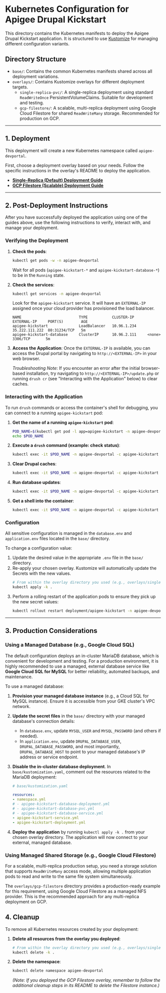 # Kubernetes Configuration for Apigee Drupal Kickstart

This directory contains the Kubernetes manifests to deploy the Apigee Drupal Kickstart application. It is structured to use [Kustomize](https://kustomize.io/) for managing different configuration variants.

## Directory Structure

-   `base/`: Contains the common Kubernetes manifests shared across all deployment variations.
-   `overlays/`: Contains Kustomize overlays for different deployment targets.
    -   `single-replica-pvc/`: A single-replica deployment using standard `ReadWriteOnce` PersistentVolumeClaims. Suitable for development and testing.
    -   `gcp-filestore/`: A scalable, multi-replica deployment using Google Cloud Filestore for shared `ReadWriteMany` storage. Recommended for production on GCP.

---

## 1. Deployment

This deployment will create a new Kubernetes namespace called `apigee-devportal`.

First, choose a deployment overlay based on your needs. Follow the specific instructions in the overlay's README to deploy the application.

-   **[Single-Replica (Default) Deployment Guide](./overlays/single-replica-pvc/README.md)**
-   **[GCP Filestore (Scalable) Deployment Guide](./overlays/gcp-filestore/README.md)**

---

## 2. Post-Deployment Instructions

After you have successfully deployed the application using one of the guides above, use the following instructions to verify, interact with, and manage your deployment.

### Verifying the Deployment

1.  **Check the pods**:
    ```sh
    kubectl get pods -w -n apigee-devportal
    ```
    Wait for all pods (`apigee-kickstart-*` and `apigee-kickstart-database-*`) to be in the `Running` state.

2.  **Check the services**:
    ```sh
    kubectl get services -n apigee-devportal
    ```
    Look for the `apigee-kickstart` service. It will have an `EXTERNAL-IP` assigned once your cloud provider has provisioned the load balancer.

    ```
    NAME                          TYPE           CLUSTER-IP      EXTERNAL-IP     PORT(S)        AGE
    apigee-kickstart              LoadBalancer   10.96.1.234     35.222.111.222  80:31234/TCP   5m
    apigee-kickstart-database     ClusterIP      10.96.2.111     <none>          3306/TCP       5m
    ```

3.  **Access the Application**:
    Once the `EXTERNAL-IP` is available, you can access the Drupal portal by navigating to `http://<EXTERNAL-IP>` in your web browser.

    *Troubleshooting Note*: If you encounter an error after the initial browser-based installation, try navigating to `http://<EXTERNAL-IP>/update.php` or running `drush cr` (see "Interacting with the Application" below) to clear caches.

### Interacting with the Application

To run `drush` commands or access the container's shell for debugging, you can connect to a running `apigee-kickstart` pod:

1.  **Get the name of a running `apigee-kickstart` pod**:
    ```sh
    POD_NAME=$(kubectl get pod -l app=apigee-kickstart -n apigee-devportal -o jsonpath='{.items[0].metadata.name}')
    echo $POD_NAME
    ```

2.  **Execute a `drush` command (example: check status)**:
    ```sh
    kubectl exec -it $POD_NAME -n apigee-devportal -c apigee-kickstart -- drush status
    ```

3.  **Clear Drupal caches**:
    ```sh
    kubectl exec -it $POD_NAME -n apigee-devportal -c apigee-kickstart -- drush cr
    ```

4.  **Run database updates**:
    ```sh
    kubectl exec -it $POD_NAME -n apigee-devportal -c apigee-kickstart -- drush updb -y
    ```

5.  **Get a shell into the container**:
    ```sh
    kubectl exec -it $POD_NAME -n apigee-devportal -c apigee-kickstart -- /bin/sh
    ```

### Configuration

All sensitive configuration is managed in the `database.env` and `application.env` files located in the `base/` directory.

To change a configuration value:

1.  Update the desired value in the appropriate `.env` file in the `base/` directory.
2.  Re-apply your chosen overlay. Kustomize will automatically update the Secrets with the new values.
    ```sh
    # From within the overlay directory you used (e.g., overlays/single-replica-pvc)
    kubectl apply -k .
    ```
3.  Perform a rolling restart of the application pods to ensure they pick up the new secret values:
    ```sh
    kubectl rollout restart deployment/apigee-kickstart -n apigee-devportal
    ```

---

## 3. Production Considerations

### Using a Managed Database (e.g., Google Cloud SQL)

The default configuration deploys an in-cluster MariaDB database, which is convenient for development and testing. For a production environment, it is highly recommended to use a managed, external database service like **Google Cloud SQL for MySQL** for better reliability, automated backups, and maintenance.

To use a managed database:

1.  **Provision your managed database instance** (e.g., a Cloud SQL for MySQL instance). Ensure it is accessible from your GKE cluster's VPC network.

2.  **Update the secret files** in the `base/` directory with your managed database's connection details:
    -   In `database.env`, update `MYSQL_USER` and `MYSQL_PASSWORD` (and others if needed).
    -   In `application.env`, update `DRUPAL_DATABASE_USER`, `DRUPAL_DATABASE_PASSWORD`, and most importantly, `DRUPAL_DATABASE_HOST` to point to your managed database's IP address or service endpoint.

3.  **Disable the in-cluster database deployment**. In `base/kustomization.yaml`, comment out the resources related to the MariaDB deployment:
    ```yaml
    # base/kustomization.yaml

    resources:
    - namespace.yml
    # - apigee-kickstart-database-deployment.yml
    # - apigee-kickstart-database-pvc.yml
    # - apigee-kickstart-database-service.yml
    - apigee-kickstart-service.yml
    - apigee-kickstart-deployment.yml
    ```

4.  **Deploy the application** by running `kubectl apply -k .` from your chosen overlay directory. The application will now connect to your external, managed database.

### Using Managed Shared Storage (e.g., Google Cloud Filestore)

For a scalable, multi-replica production setup, you need a storage solution that supports `ReadWriteMany` access mode, allowing multiple application pods to read and write to the same file system simultaneously.

The `overlays/gcp-filestore` directory provides a production-ready example for this requirement, using Google Cloud Filestore as a managed NFS provider. This is the recommended approach for any multi-replica deployment on GCP.

## 4. Cleanup

To remove all Kubernetes resources created by your deployment:

1.  **Delete all resources from the overlay you deployed**:
    ```sh
    # From within the overlay directory you used (e.g., overlays/single-replica-pvc)
    kubectl delete -k .
    ```

2.  **Delete the namespace**:
    ```sh
    kubectl delete namespace apigee-devportal
    ```
    *(Note: If you deployed the GCP Filestore overlay, remember to follow the additional cleanup steps in its README to delete the Filestore instance.)*